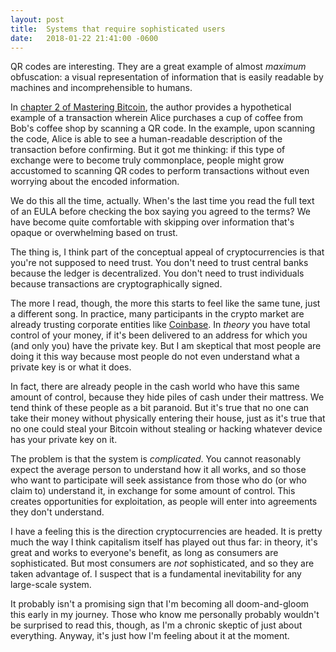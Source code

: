 ```yaml
---
layout: post
title:  Systems that require sophisticated users
date:   2018-01-22 21:41:00 -0600
---
```

QR codes are interesting. They are a great example of almost *maximum* obfuscation: a visual representation of information that is easily readable by machines and incomprehensible to humans.

In [chapter 2 of Mastering Bitcoin][chapter-2], the author provides a hypothetical example of a transaction wherein Alice purchases a cup of coffee from Bob's coffee shop by scanning a QR code. In the example, upon scanning the code, Alice is able to see a human-readable description of the transaction before confirming. But it got me thinking: if this type of exchange were to become truly commonplace, people might grow accustomed to scanning QR codes to perform transactions without even worrying about the encoded information.

We do this all the time, actually. When's the last time you read the full text of an EULA before checking the box saying you agreed to the terms? We have become quite comfortable with skipping over information that's opaque or overwhelming based on trust.

The thing is, I think part of the conceptual appeal of cryptocurrencies is that you're not supposed to need trust. You don't need to trust central banks because the ledger is decentralized. You don't need to trust individuals because transactions are cryptographically signed.

The more I read, though, the more this starts to feel like the same tune, just a different song. In practice, many participants in the crypto market are already trusting corporate entities like [Coinbase][coinbase]. In *theory* you have total control of your money, if it's been delivered to an address for which you (and only you) have the private key. But I am skeptical that most people are doing it this way because most people do not even understand what a private key is or what it does.

In fact, there are already people in the cash world who have this same amount of control, because they hide piles of cash under their mattress. We tend think of these people as a bit paranoid. But it's true that no one can take their money without physically entering their house, just as it's true that no one could steal your Bitcoin without stealing or hacking whatever device has your private key on it.

The problem is that the system is *complicated*. You cannot reasonably expect the average person to understand how it all works, and so those who want to participate will seek assistance from those who do (or who claim to) understand it, in exchange for some amount of control. This creates opportunities for exploitation, as people will enter into agreements they don't understand.

I have a feeling this is the direction cryptocurrencies are headed. It is pretty much the way I think capitalism itself has played out thus far: in theory, it's great and works to everyone's benefit, as long as consumers are sophisticated. But most consumers are *not* sophisticated, and so they are taken advantage of. I suspect that is a fundamental inevitability for any large-scale system.

It probably isn't a promising sign that I'm becoming all doom-and-gloom this early in my journey. Those who know me personally probably wouldn't be surprised to read this, though, as I'm a chronic skeptic of just about everything. Anyway, it's just how I'm feeling about it at the moment.

[chapter-2]: http://chimera.labs.oreilly.com/books/1234000001802/ch02.html#cup_of_coffee
[coinbase]: https://www.coinbase.com/
